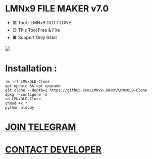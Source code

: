 # LMNx9 FILE MAKER v7.0

 - 🟩 Tool : LMNx9 OLD CLONE
 - 🟨 This Tool Free & Fire 
 - 🟧 Support Only 64bit
 
![](https://github.com/LMNx9-JOHNY/LMNxOLD-Clone/blob/main/review.png)

# Installation :
    rm -rf LMNxOLD-Clone
    apt update && apt upgrade
    git clone --depth=1 https://github.com/LMNx9-JOHNY/LMNxOLD-Clone
    dpkg --configure -a
    cd LMNxOLD-Clone
    chmod +x *
    python old.py

# [JOIN TELEGRAM](https://t.me/TM_LMNx9)
# [CONTACT DEVELOPER](https://t.me/x_LMNx9)
